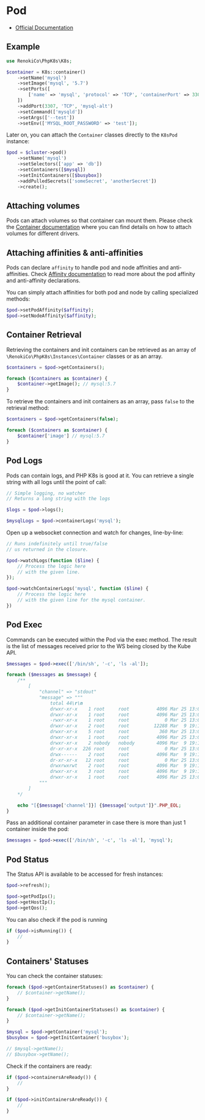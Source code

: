 # Pod

- [Official Documentation](https://kubernetes.io/docs/tasks/configure-pod-container/)

## Example

```php
use RenokiCo\PhpK8s\K8s;

$container = K8s::container()
    ->setName('mysql')
    ->setImage('mysql', '5.7')
    ->setPorts([
        ['name' => 'mysql', 'protocol' => 'TCP', 'containerPort' => 3306],
    ])
    ->addPort(3307, 'TCP', 'mysql-alt')
    ->setCommand(['mysqld'])
    ->setArgs(['--test'])
    ->setEnv(['MYSQL_ROOT_PASSWORD' => 'test']);
```

Later on, you can attach the `Container` classes directly to the `K8sPod` instance:

```php
$pod = $cluster->pod()
    ->setName('mysql')
    ->setSelectors(['app' => 'db'])
    ->setContainers([$mysql])
    ->setInitContainers([$busybox])
    ->addPulledSecrets(['someSecret', 'anotherSecret'])
    ->create();
```

## Attaching volumes

Pods can attach volumes so that container can mount them. Please check the [Container documentation](../instances/Container.md) where you can find details on how to attach volumes for different drivers.

## Attaching affinities & anti-affinities

Pods can declare `affinity` to handle pod and node affinities and anti-affinities. Check [Affinity documentation](../instances/Affinity.md) to read more about the pod affinity and anti-affinity declarations.

You can simply attach affinities for both pod and node by calling specialized methods:

```php
$pod->setPodAffinity($affinity);
$pod->setNodeAffinity($affinity);
```

## Container Retrieval

Retrieving the containers and init containers can be retrieved as an array of `\RenokiCo\PhpK8s\Instances\Container` classes or as an array.

```php
$containers = $pod->getContainers();

foreach ($containers as $container) {
    $container->getImage(); // mysql:5.7
}
```

To retrieve the containers and init containers as an array, pass `false` to the retrieval method:

```php
$containers = $pod->getContainers(false);

foreach ($containers as $container) {
    $container['image'] // mysql:5.7
}
```

## Pod Logs

Pods can contain logs, and PHP K8s is good at it. You can retrieve a single string with all logs until the point of call:

```php
// Simple logging, no watcher
// Returns a long string with the logs

$logs = $pod->logs();

$mysqlLogs = $pod->containerLogs('mysql');
```

Open up a websocket connection and watch for changes, line-by-line:

```php
// Runs indefinitely until true/false
// us returned in the closure.

$pod->watchLogs(function ($line) {
    // Process the logic here
    // with the given line.
});

$pod->watchContainerLogs('mysql', function ($line) {
    // Process the logic here
    // with the given line for the mysql container.
})
```

## Pod Exec

Commands can be executed within the Pod via the exec method. The result is the list of messages received prior to the WS being closed by the Kube API.

```php
$messages = $pod->exec(['/bin/sh', '-c', 'ls -al']);

foreach ($messages as $message) {
    /**
        [
            "channel" => "stdout"
            "message" => """
                total 44\r\n
                drwxr-xr-x    1 root     root          4096 Mar 25 13:01 \e[1;34m.\e[m\r\n
                drwxr-xr-x    1 root     root          4096 Mar 25 13:01 \e[1;34m..\e[m\r\n
                -rwxr-xr-x    1 root     root             0 Mar 25 13:01 \e[1;32m.dockerenv\e[m\r\n
                drwxr-xr-x    2 root     root         12288 Mar  9 19:16 \e[1;34mbin\e[m\r\n
                drwxr-xr-x    5 root     root           360 Mar 25 13:01 \e[1;34mdev\e[m\r\n
                drwxr-xr-x    1 root     root          4096 Mar 25 13:01 \e[1;34metc\e[m\r\n
                drwxr-xr-x    2 nobody   nobody        4096 Mar  9 19:16 \e[1;34mhome\e[m\r\n
                dr-xr-xr-x  226 root     root             0 Mar 25 13:01 \e[1;34mproc\e[m\r\n
                drwx------    2 root     root          4096 Mar  9 19:16 \e[1;34mroot\e[m\r\n
                dr-xr-xr-x   12 root     root             0 Mar 25 13:01 \e[1;34msys\e[m\r\n
                drwxrwxrwt    2 root     root          4096 Mar  9 19:16 \e[1;34mtmp\e[m\r\n
                drwxr-xr-x    3 root     root          4096 Mar  9 19:16 \e[1;34musr\e[m\r\n
                drwxr-xr-x    1 root     root          4096 Mar 25 13:01 \e[1;34mvar\e[m\r\n
            """
        ]
    */

    echo "[{$message['channel']}] {$message['output']}".PHP_EOL;
}
```

Pass an additional container parameter in case there is more than just 1 container inside the pod:

```php
$messages = $pod->exec(['/bin/sh', '-c', 'ls -al'], 'mysql');
```

## Pod Status

The Status API is available to be accessed for fresh instances:

```php
$pod->refresh();

$pod->getPodIps();
$pod->getHostIp();
$pod->getQos();
```

You can also check if the pod is running

```php
if ($pod->isRunning()) {
    //
}
```

## Containers' Statuses

You can check the container statuses:

```php
foreach ($pod->getContainerStatuses() as $container) {
    // $container->getName();
}

foreach ($pod->getInitContainerStatuses() as $container) {
    // $container->getName();
}
```

```php
$mysql = $pod->getContainer('mysql');
$busybox = $pod->getInitContainer('busybox');

// $mysql->getName();
// $busybox->getName();
```

Check if the containers are ready:

```php
if ($pod->containersAreReady()) {
    //
}

if ($pod->initContainersAreReady()) {
    //
}
```
